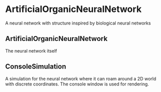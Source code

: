 # ArtificialOrganicNeuralNetwork

A neural network with structure inspired by biological neural networks


## ArtificialOrganicNeuralNetwork
The neural network itself

## ConsoleSimulation
A simulation for the neural network where it can roam around a 2D world with discrete coordinates. 
The console window is used for rendering.